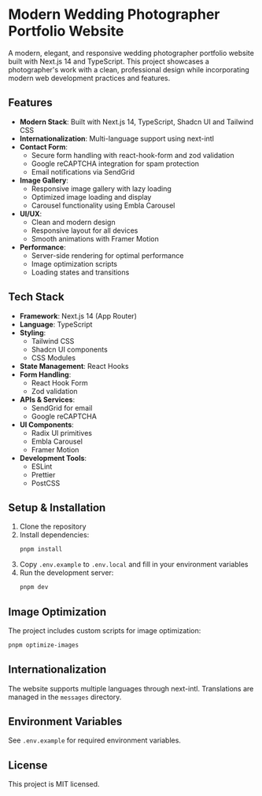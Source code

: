 # Modern Wedding Photographer Portfolio Website

A modern, elegant, and responsive wedding photographer portfolio website built
with Next.js 14 and TypeScript. This project showcases a photographer's work
with a clean, professional design while incorporating modern web development
practices and features.

## Features

- **Modern Stack**: Built with Next.js 14, TypeScript, Shadcn UI and Tailwind
  CSS
- **Internationalization**: Multi-language support using next-intl
- **Contact Form**:
  - Secure form handling with react-hook-form and zod validation
  - Google reCAPTCHA integration for spam protection
  - Email notifications via SendGrid
- **Image Gallery**:
  - Responsive image gallery with lazy loading
  - Optimized image loading and display
  - Carousel functionality using Embla Carousel
- **UI/UX**:
  - Clean and modern design
  - Responsive layout for all devices
  - Smooth animations with Framer Motion
- **Performance**:
  - Server-side rendering for optimal performance
  - Image optimization scripts
  - Loading states and transitions

## Tech Stack

- **Framework**: Next.js 14 (App Router)
- **Language**: TypeScript
- **Styling**:
  - Tailwind CSS
  - Shadcn UI components
  - CSS Modules
- **State Management**: React Hooks
- **Form Handling**:
  - React Hook Form
  - Zod validation
- **APIs & Services**:
  - SendGrid for email
  - Google reCAPTCHA
- **UI Components**:
  - Radix UI primitives
  - Embla Carousel
  - Framer Motion
- **Development Tools**:
  - ESLint
  - Prettier
  - PostCSS

## Setup & Installation

1. Clone the repository
2. Install dependencies:
   ```bash
   pnpm install
   ```
3. Copy `.env.example` to `.env.local` and fill in your environment variables
4. Run the development server:
   ```bash
   pnpm dev
   ```

## Image Optimization

The project includes custom scripts for image optimization:

```bash
pnpm optimize-images
```

## Internationalization

The website supports multiple languages through next-intl. Translations are
managed in the `messages` directory.

## Environment Variables

See `.env.example` for required environment variables.

## License

This project is MIT licensed.
